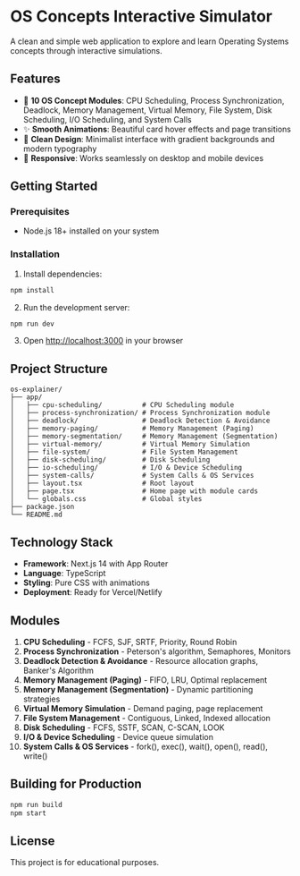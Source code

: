 # OS Concepts Interactive Simulator

A clean and simple web application to explore and learn Operating Systems concepts through interactive simulations.

## Features

- 🎯 **10 OS Concept Modules**: CPU Scheduling, Process Synchronization, Deadlock, Memory Management, Virtual Memory, File System, Disk Scheduling, I/O Scheduling, and System Calls
- ✨ **Smooth Animations**: Beautiful card hover effects and page transitions
- 🎨 **Clean Design**: Minimalist interface with gradient backgrounds and modern typography
- 📱 **Responsive**: Works seamlessly on desktop and mobile devices

## Getting Started

### Prerequisites

- Node.js 18+ installed on your system

### Installation

1. Install dependencies:
```bash
npm install
```

2. Run the development server:
```bash
npm run dev
```

3. Open [http://localhost:3000](http://localhost:3000) in your browser

## Project Structure

```
os-explainer/
├── app/
│   ├── cpu-scheduling/          # CPU Scheduling module
│   ├── process-synchronization/ # Process Synchronization module
│   ├── deadlock/                # Deadlock Detection & Avoidance
│   ├── memory-paging/           # Memory Management (Paging)
│   ├── memory-segmentation/     # Memory Management (Segmentation)
│   ├── virtual-memory/          # Virtual Memory Simulation
│   ├── file-system/             # File System Management
│   ├── disk-scheduling/         # Disk Scheduling
│   ├── io-scheduling/           # I/O & Device Scheduling
│   ├── system-calls/            # System Calls & OS Services
│   ├── layout.tsx               # Root layout
│   ├── page.tsx                 # Home page with module cards
│   └── globals.css              # Global styles
├── package.json
└── README.md
```

## Technology Stack

- **Framework**: Next.js 14 with App Router
- **Language**: TypeScript
- **Styling**: Pure CSS with animations
- **Deployment**: Ready for Vercel/Netlify

## Modules

1. **CPU Scheduling** - FCFS, SJF, SRTF, Priority, Round Robin
2. **Process Synchronization** - Peterson's algorithm, Semaphores, Monitors
3. **Deadlock Detection & Avoidance** - Resource allocation graphs, Banker's Algorithm
4. **Memory Management (Paging)** - FIFO, LRU, Optimal replacement
5. **Memory Management (Segmentation)** - Dynamic partitioning strategies
6. **Virtual Memory Simulation** - Demand paging, page replacement
7. **File System Management** - Contiguous, Linked, Indexed allocation
8. **Disk Scheduling** - FCFS, SSTF, SCAN, C-SCAN, LOOK
9. **I/O & Device Scheduling** - Device queue simulation
10. **System Calls & OS Services** - fork(), exec(), wait(), open(), read(), write()

## Building for Production

```bash
npm run build
npm start
```

## License

This project is for educational purposes.
